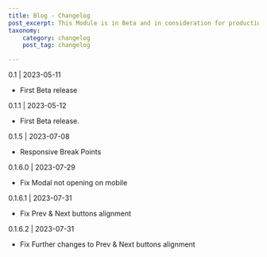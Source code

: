 ```yaml
---
title: Blog - Changelog
post_excerpt: This Module is in Beta and in consideration for production.
taxonomy:
    category: changelog
    post_tag: changelog

---
```


0.1 | 2023-05-11
* First Beta release

0.1.1 | 2023-05-12
* First Beta release.

0.1.5 | 2023-07-08
* Responsive Break Points

0.1.6.0 | 2023-07-29
* Fix Modal not opening on mobile

0.1.6.1 | 2023-07-31
* Fix Prev & Next buttons alignment

0.1.6.2 | 2023-07-31
* Fix Further changes to Prev & Next buttons alignment